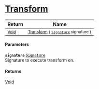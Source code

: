# [Transform](./RelativeScale--Transform.md)



| Return | Name | 
| --- | --- | 
| <sub>[Void](https://docs.microsoft.com/en-us/dotnet/api/System.Void)</sub> | <sub>[Transform](./RelativeScale--Transform.md) ( [`Signature`](./../../../../Signature.md) signature )</sub> | 


#### Parameters
**`signature`**  [`Signature`](./../../../../Signature.md)<br>Signature to execute transform on.
#### Returns
[Void](https://docs.microsoft.com/en-us/dotnet/api/System.Void)<br>
